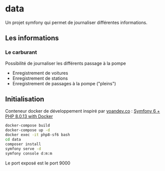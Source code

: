 # data

Un projet symfony qui permet de journaliser différentes informations.  

## Les informations

### Le carburant

Possibilité de journaliser les différents passage à la pompe
- Enregistrement de voitures
- Enregistrement de stations
- Enregistrement de passages à la pompe ("pleins")

## Initialisation

Conteneur docker de développement inspiré par [yoandev.co](https://yoandev.co/) : [Symfony 6 + PHP 8.0.13 with Docker](https://github.com/yoanbernabeu/symfony6-php8-in-docker-compose)

```bash
docker-compose build
docker-compose up -d
docker exec -it php8-sf6 bash
cd data
composer install
symfony serve -d
symfony console d:m:m
```

Le port exposé est le port 9000